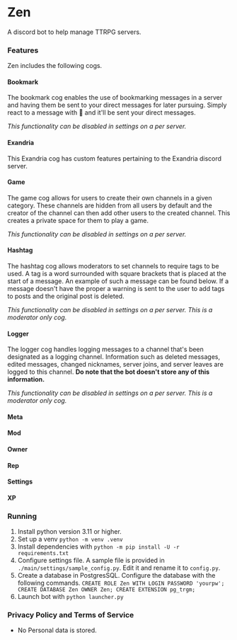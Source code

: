 # Zen

A discord bot to help manage TTRPG servers.

### Features
Zen includes the following cogs.

#### Bookmark
The bookmark cog enables the use of bookmarking messages in a server and having them be sent to your direct messages for later pursuing. Simply react to a message with :bookmark: and it'll be sent your direct messages.

*This functionality can be disabled in settings on a per server.*

#### Exandria
This Exandria cog has custom features pertaining to the Exandria discord server. 

#### Game
The game cog allows for users to create their own channels in a given category. These channels are hidden from all users by default and the creator of the channel can then add other users to the created channel. This creates a private space for them to play a game.

*This functionality can be disabled in settings on a per server.*

#### Hashtag
The hashtag cog allows moderators to set channels to require tags to be used. A tag is a word surrounded with square brackets that is placed at the start of a message. An example of such a message can be found below. If a message doesn't have the proper a warning is sent to the user to add tags to posts and the original post is deleted.

*This functionality can be disabled in settings on a per server.*
*This is a moderator only cog.*

#### Logger
The logger cog handles logging messages to a channel that's been designated as a logging channel. Information such as deleted messages, edited messages, changed nicknames, server joins, and server leaves are logged to this channel. **Do note that the bot doesn't store any of this information.**

*This functionality can be disabled in settings on a per server.*
*This is a moderator only cog.*

#### Meta
#### Mod
#### Owner
#### Rep
#### Settings
#### XP


### Running
1. Install python version 3.11 or higher.
2. Set up a venv `python -m venv .venv`
3. Install dependencies with `python -m pip install -U -r requirements.txt`
4. Configure settings file. A sample file is provided in `./main/settings/sample_config.py`. Edit it and rename it to `config.py`.
5. Create a database in PostgresSQL. Configure the database with the following commands. `CREATE ROLE Zen WITH LOGIN PASSWORD 'yourpw'; CREATE DATABASE Zen OWNER Zen; CREATE EXTENSION pg_trgm;`
6. Launch bot with `python launcher.py`


### Privacy Policy and Terms of Service
- No Personal data is stored.